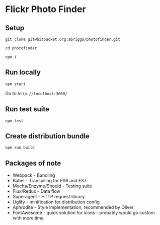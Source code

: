 # Flickr Photo Finder

## Setup

`git clone git@bitbucket.org:abriggs/photofinder.git`

`cd photofinder`

`npm i`

## Run locally

`npm start`

Go to  `http://localhost:3000/`

## Run test suite

`npm test`

## Create distribution bundle

`npm run build`

## Packages of note

* Webpack - Bundling
* Babel - Transpiling for ES6 and ES7
* Mocha/Enzyme/Should - Testing suite
* Flux/Redux - Data flow
* Superagent - HTTP request library
* Uglify - minification for distribution config
* Aphrodite - Style implementation, recommended by Oliver
* FontAwesome - quick solution for icons - probably would go custom with more time
